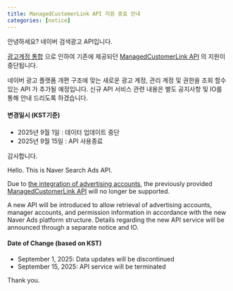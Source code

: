 ```yaml
---
title: ManagedCustomerLink API 지원 종료 안내
categories: [notice]
---
```


안녕하세요? 네이버 검색광고 API입니다.

[광고계정 통합](https://ads.naver.com/notice/23921?categoryId=226&searchValue=&page=1L) 으로 인하여 기존에 제공되던 [ManagedCustomerLink API](https://naver.github.io/searchad-apidoc/#/operations/GET/~2Fcustomer-links) 의 지원이 중단됩니다.

네이버 광고 플랫폼 개편 구조에 맞는 새로운 광고 계정, 관리 계정 및 권한을 조회 할수 있는 API 가 추가될 예정입니다.
신규 API 서비스 관련 내용은 별도 공지사항 및 IO를 통해 안내 드리도록 하겠습니다.


#### 변경일시 (KST기준)
- 2025년 9월 1일 : 데이터 업데이트 중단
- 2025년 9월 15일 : API 사용종료 

감사합니다.

Hello. This is Naver Search Ads API.

Due to [the integration of advertising accounts](https://ads.naver.com/notice/23921?categoryId=226&searchValue=&page=1L), the previously provided [ManagedCustomerLink API](https://naver.github.io/searchad-apidoc/#/operations/GET/~2Fcustomer-links) will no longer be supported.

A new API will be introduced to allow retrieval of advertising accounts, manager accounts, and permission information in accordance with the new Naver Ads platform structure. Details regarding the new API service will be announced through a separate notice and IO.

#### Date of Change (based on KST)
- September 1, 2025: Data updates will be discontinued
- September 15, 2025: API service will be terminated

Thank you.
